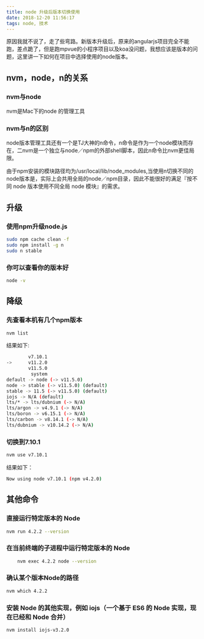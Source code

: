 ```yaml
---
title: node 升级后版本切换使用
date: 2018-12-20 11:56:17
tags: node, 技术
---
```


原因我就不说了，走了些弯路。新版本升级后，原来的angularjs项目完全不能跑，差点跪了，但是跑mpvue的小程序项目以及koa没问题，我想应该是版本的问题，这里讲一下如何在项目中选择使用的node版本。

## nvm，node，n的关系

### nvm与node
nvm是Mac下的node 的管理工具

### nvm与n的区别
node版本管理工具还有一个是TJ大神的n命令，n命令是作为一个node模块而存在，二nvm是一个独立与node／npm的外部shell脚本，因此n命令比nvm更佳局限。

由于npm安装的模块路径均为/usr/local/lib/node_modules,当使用n切换不同的node版本是，实际上会共用全局的node／npm目录，因此不能很好的满足『按不同 node 版本使用不同全局 node 模块』的需求。

## 升级
###  使用npm升级node.js
``` bash
sudo npm cache clean -f
sudo npm install -g n
sudo n stable
```

### 你可以查看你的版本好
``` bash
node -v
```

## 降级
### 先查看本机有几个npm版本
```bash
nvm list
```

结果如下:
```bash
        v7.10.1
->      v11.2.0
        v11.5.0
         system
default -> node (-> v11.5.0)
node -> stable (-> v11.5.0) (default)
stable -> 11.5 (-> v11.5.0) (default)
iojs -> N/A (default)
lts/* -> lts/dubnium (-> N/A)
lts/argon -> v4.9.1 (-> N/A)
lts/boron -> v6.15.1 (-> N/A)
lts/carbon -> v8.14.1 (-> N/A)
lts/dubnium -> v10.14.2 (-> N/A)
```

### 切换到7.10.1
```bash
nvm use v7.10.1
```

结果如下：
```bash
Now using node v7.10.1 (npm v4.2.0)
```

## 其他命令

### 直接运行特定版本的 Node
```bash
nvm run 4.2.2 --version
```

### 在当前终端的子进程中运行特定版本的 Node
```bash
    nvm exec 4.2.2 node --version
```

### 确认某个版本Node的路径
```bash
nvm which 4.2.2
```

### 安装 Node 的其他实现，例如 iojs（一个基于 ES6 的 Node 实现，现在已经和 Node 合并）
```bash
nvm install iojs-v3.2.0
```


